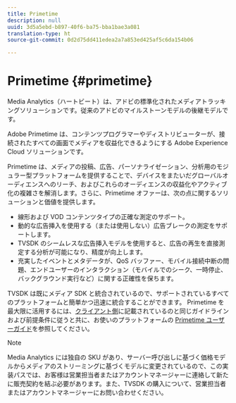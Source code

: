 ```yaml
---
title: Primetime
description: null
uuid: 3d5a5ebd-b897-40f6-ba75-bba1bae3a081
translation-type: ht
source-git-commit: 0d2d75dd411edea2a7a853ed425af5c6da154b06

---
```



# Primetime {#primetime}

Media Analytics（ハートビート）は、アドビの標準化されたメディアトラッキングソリューションです。従来のアドビのマイルストーンモデルの後継モデルです。

Adobe Primetime は、コンテンツプログラマーやディストリビューターが、接続されたすべての画面でメディアを収益化できるようにする Adobe Experience Cloud ソリューションです。

Primetime は、メディアの投稿、広告、パーソナライゼーション、分析用のモジュラー型プラットフォームを提供することで、デバイスをまたいだグローバルオーディエンスへのリーチ、およびこれらのオーディエンスの収益化やアクティブ化の複雑さを解消します。さらに、Primetime オファーは、次の点に関するソリューションと価値を提供します。

* 線形および VOD コンテンツタイプの正確な測定のサポート。
* 動的な広告挿入を使用する（または使用しない）広告ブレークの測定をサポートします。
* TVSDK のシームレスな広告挿入モデルを使用すると、広告の再生を直接測定する分析が可能になり、精度が向上します。
* 充実したイベントとメタデータが、QoS バッファー、モバイル接続中断の問題、エンドユーザーのインタラクション（モバイルでのシーク、一時停止、バックグラウンド実行など）に関する正確性を保ちます。
<!--
* Integrated support for Nielsen DTVR (linear) with ID3 metadata and DCR with CMS metadata.
-->

TVSDK は既にメディア SDK と統合されているので、サポートされているすべてのプラットフォームと簡単かつ迅速に統合することができます。<!--Primetime also supports the partnership with Nielsen.--> Primetime を最大限に活用するには、[クライアント側](/help/intro-to-ava/implementation-paths/client-side-path.md)に記載されているのと同じガイドラインおよび前提条件に従うと共に、お使いのプラットフォームの [Primetime ユーザーガイド](https://helpx.adobe.com/jp/primetime/user-guide.html)を参照してください。

>[!NOTE]
>
>Media Analytics には独自の SKU があり、サーバー呼び出しに基づく価格モデルからメディアのストリーミングに基づくモデルに変更されているので、この実装パスでは、お客様は営業担当者またはアカウントマネージャーに連絡して新たに販売契約を結ぶ必要があります。また、TVSDK の購入について、営業担当者またはアカウントマネージャーにお問い合わせください。
